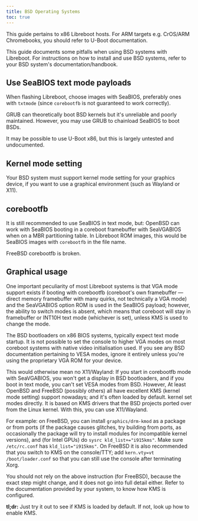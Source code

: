```yaml
---
title: BSD Operating Systems
toc: true
---
```


This guide pertains to x86 Libreboot hosts. For ARM targets e.g. CrOS/ARM
Chromebooks, you should refer to U-Boot documentation.

This guide documents some pitfalls when using BSD systems with Libreboot.
For instructions on how to install and use BSD systems, refer to your BSD
system's documentation/handbook.

## Use SeaBIOS text mode payloads

When flashing Libreboot, choose images with SeaBIOS, preferably ones with `txtmode` (since `corebootfb` is not guaranteed to work correctly).

GRUB can theoretically boot BSD kernels but it's unreliable and poorly
maintained. However, you may use GRUB to chainload SeaBIOS to boot BSDs.

It may be possible to use U-Boot x86, but this is largely untested and
undocumented.

## Kernel mode setting

Your BSD system must support kernel mode setting for your graphics device, if
you want to use a graphical environment (such as Wayland or X11).

## corebootfb

It is still recommended to use SeaBIOS in text mode, but: OpenBSD can work with
SeaBIOS booting in a coreboot framebuffer with SeaVGABIOS when on a MBR
partitioning table. In Libreboot ROM images, this would be SeaBIOS images with
`corebootfb` in the file name.

FreeBSD corebootfb is broken.

## Graphical usage

One important peculiarity of most Libreboot systems is that VGA mode support
exists if booting with corebootfb (coreboot's own framebuffer &mdash; direct
memory framebuffer with many quirks, not technically a VGA mode) and the
SeaVGABIOS option ROM is used in the SeaBIOS payload; however, the ability to
switch modes is absent, which means that coreboot will stay in framebuffer or
INT10H text mode (whichever is set), unless KMS is used to change the mode.

The BSD bootloaders on x86 BIOS systems, typically expect text mode startup. It
is not possible to set the console to higher VGA modes on most coreboot systems
with native video initialisation used. If you see any BSD documentation
pertaining to VESA modes, ignore it entirely unless you're using the
proprietary VGA ROM for your device.

This would otherwise mean no X11/Wayland: If you start in corebootfb mode with
SeaVGABIOS, you won't get a display in BSD bootloaders, and if you boot in text
mode, you can't set VESA modes from BSD. However, At least OpenBSD and FreeBSD
(possibly others) all have excellent KMS (kernel mode setting) support
nowadays; and it's often loaded by default. kernel set modes directly. It is
based on KMS drivers that the BSD projects ported over from the Linux kernel.
With this, you can use X11/Wayland.

For example: on FreeBSD, you can install `graphics/drm-kmod` as a package or
from ports (if the package causes glitches, try building from ports, as
occasionally the package will try to install modules for incompatible kernel
versions), and (for Intel GPUs) do `sysrc kld_list+="i915kms"`. Make sure
`/etc/rc.conf` has `kld_list="i915kms"`. On FreeBSD it is also recommended that
you switch to KMS on the console/TTY; add `kern.vty=vt` `/boot/loader.conf` so
that you can still use the console after terminating Xorg.

You should not rely on the above instruction (for FreeBSD), because the exact
step might change, and it does not go into full detail either. Refer to the
documentation provided by your system, to know how KMS is configured.

**tl;dr:** Just try it out to see if KMS is loaded by default. If not, look up
how to enable KMS.
